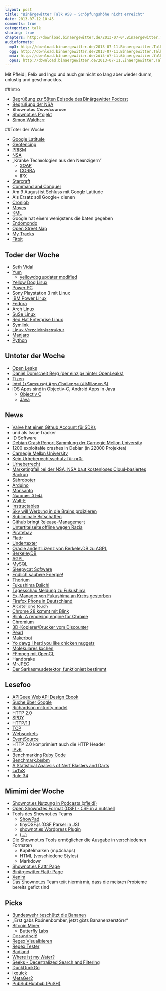 ```yaml
---
layout: post
title: "Binärgewitter Talk #58 - Schöpfungshöhe nicht erreicht"
date: 2013-07-12 10:45
comments: true
categories: talk
sharing: true
chapters: http://download.binaergewitter.de/2013-07-04.Binaergewitter.Talk.58.chapters.txt
audioformats:
  mp3: http://download.binaergewitter.de/2013-07-11.Binaergewitter.Talk.58.mp3
  ogg: http://download.binaergewitter.de/2013-07-11.Binaergewitter.Talk.58.ogg
  m4a: http://download.binaergewitter.de/2013-07-11.Binaergewitter.Talk.58.m4a
  opus: http://download.binaergewitter.de/2013-07-11.Binaergewitter.Talk.58.opus
---
```

Mit Pfleidi, Felix und Ingo und auch gar nicht so lang aber wieder dumm, unlustig und geschmacklos.

##Intro
* [Begrüßung zur 58ten Episode des Binärgewitter Podcast](http://blog.binaergewitter.de/)  
* [Begrüßung der NSA](http://de.wikipedia.org/wiki/National_Security_Agency)  
* Shownotes Crowdsourcen  
* [Shownot.es Projekt](http://shownot.es/)  
* [Simon Waldherr](https://alpha.app.net/simonwaldherr)  

##Toter der Woche

* [Google Latitude](https://www.google.de/latitude/b/0)
* [Geofencing](http://de.wikipedia.org/wiki/Geofencing)  
* [PRISM](http://de.wikipedia.org/wiki/PRISM_%28%C3%9Cberwachungsprogramm%29)  
* [NSA](http://de.wikipedia.org/wiki/National_Security_Agency)  
* „Kranke Technologien aus den Neunzigern“  
    - [SOAP](http://de.wikipedia.org/wiki/SOAP)
    - [CORBA](http://en.wikipedia.org/wiki/CORBA)
    - [IPX](http://en.wikipedia.org/wiki/Internetwork_Packet_Exchange)
* [Starcraft](http://de.wikipedia.org/wiki/StarCraft )  
* [Command and Conquer](http://en.wikipedia.org/wiki/Command_and_Conquer)  
* Am 9 August ist Schluss mit Google Latitude  
* Als Ersatz soll Google+ dienen  
* [Cronjob](http://de.wikipedia.org/wiki/Cronjob)  
* [Moves](http://www.moves-app.com/)  
* [KML](http://de.wikipedia.org/wiki/Keyhole_Markup_Language)  
* Google hat einem wenigstens die Daten gegeben  
* [Endomondo](http://www.endomondo.com/)  
* [Open Street Map](http://www.openstreetmap.org/)  
* [My Tracks](http://www.google.com/mobile/mytracks/)  
* [Fitbit](http://www.fitbit.com/de)  

## Toder der Woche 
* [Seth Vidal](https://lists.fedoraproject.org/pipermail/announce/2013-July/003174.html)
* [Yum](http://fedoraproject.org/wiki/Yum)  
    - [yellowdog updater modified](http://yum.baseurl.org/)
* [Yellow Dog Linux](http://en.wikipedia.org/wiki/Yellow_Dog_Linux)  
* [Power PC](http://de.wikipedia.org/wiki/Power_PC)  
* Sony Playstation 3 mit Linux  
* [IBM Power Linux](http://www-03.ibm.com/systems/power/software/linux/)  
* [Fedora](http://fedoraproject.org/)  
* [Arch Linux](https://www.archlinux.org/)  
* [SuSe Linux](https://www.suse.com)  
* [Red Hat Enterprise Linux](http://www.redhat.com/products/enterprise-linux/)  
* [Symlink](http://de.wikipedia.org/wiki/Symbolische_Verkn%C3%BCpfung)  
* [Linux Verzeichnisstruktur](http://de.wikipedia.org/wiki/Filesystem_Hierarchy_Standard)  
* [Manjaro](http://manjaro.org/)  
* [Python](http://de.wikipedia.org/wiki/Python_%28Programmiersprache%29)  

## Untoter der Woche

* [Open Leaks](http://de.wikipedia.org/wiki/OpenLeaks)
* [Daniel Domscheit Berg (der einzige hinter OpenLeaks)](http://de.wikipedia.org/wiki/Daniel_Domscheit-Berg)  
* [Tizen](https://www.tizen.org/)
* [Intel (+Samsung) App Challenge (4 Millonen $)](http://www.eweek.com/mobile/intel-samsung-kick-off-app-contest-for-tizen-os/)  
* iOS Apps sind in Objectiv-C, Android Apps in Java  
    - [Objectiv C](http://de.wikipedia.org/wiki/Objective_C)
    - [Java](http://de.wikipedia.org/wiki/Java_%28Programmiersprache%29)

## News

* [Valve hat einen Github Account für SDKs](https://github.com/ValveSoftware)
* und als Issue Tracker  
* [ID Software](http://de.wikipedia.org/wiki/ID_Software)  
* [Debian Crash Report Sammlung der Carnegie Mellon University](http://lists.debian.org/debian-devel/2013/06/msg00720.html)  
* 1200 exploitable crashes in Debian (in 22000 Projekten)  
* [Carnegie Mellon University](http://www.cmu.edu/index.shtml)  
* [Kein Urheberrechtsschutz für pr0n](http://www.heise.de/newsticker/meldung/Urteil-Kein-Urheberrechtsschutz-fuer-Pornos-1908794.html)
* [Urheberrecht](http://de.wikipedia.org/wiki/Urheberrechtsschutz)  
* [Marketingfail bei der NSA, NSA baut kostenloses Cloud-basiertes Backup](http://prism.andrevv.com/)  
* [Sähroboter](http://www.heise.de/newsticker/meldung/Saehroboter-fuer-den-englischen-Rasen-1916047.html)
* [Arduino](http://arduino.cc/)  
* [Monsanto](http://de.wikipedia.org/wiki/Monsanto)  
* [Nummer 5 lebt](http://www.imdb.com/title/tt0091949/)  
* [Wall-E](http://www.imdb.com/title/tt0910970/)  
* [Instructables](http://www.instructables.com/)  
* [Sky will Werbung in die Brains 
projizieren](http://www.telegraph.co.uk/finance/newsbysector/mediatechnologyandtelecoms/media/10158311/Sky-Deutschland-to-broadcast-adverts-directly-into-train-passengers-heads.html)
* [Subliminale Botschaften](http://de.wikipedia.org/wiki/Subliminal_%28Psychologie%29)  
* [Github bringt Release-Management](https://github.com/blog/1547-release-your-software)  
* [Untertitelseite offline wegen Razia](http://www.heise.de/newsticker/meldung/Schwedische-Polizei-beschlagnahmt-Server-von-Untertitel-Webseite-1915924.html)
* [Piratebay](http://thepiratebay.se)  
* [Flattr](http://flattr.com)  
* [Undertexter](http://www.undertexter.se/)  
* [Oracle ändert Lizenz von BerkeleyDB zu AGPL](http://developers.slashdot.org/story/13/07/05/1647215/oracle-quietly-switches-berkeleydb-to-agpl)
* [BerkeleyDB](http://de.wikipedia.org/wiki/Berkeley_DB)  
* [AGPL](http://de.wikipedia.org/wiki/GNU_Affero_General_Public_License)  
* [MySQL](https://de.wikipedia.org/wiki/MySQL)  
* [Sleepycat Software](http://de.wikipedia.org/wiki/Sleepycat_Software)  
* [Endlich saubere Energie!](http://www.extremetech.com/extreme/160131-thorium-nuclear-reactor-trial-begins-could-provide-cleaner-safer-almost-waste-free-energy)
* [Thorium](http://de.wikipedia.org/wiki/Thorium)  
* [Fukushima Daiichi](http://de.wikipedia.org/wiki/Kernkraftwerk_Fukushima_Daiichi)  
* [Tagesschau Meldung zu Fukushima](http://www.tagesschau.de/ausland/japan-atomkraft104.html)  
* [Ex-Manager von Fukushima an Krebs gestorben](http://www.tagesspiegel.de/weltspiegel/japan-ex-manager-von-fukushima-an-krebs-gestorben/8476138.html)  
* [Firefox Phone in Deutschland](http://www.heise.de/newsticker/meldung/Congstar-Firefox-Smartphone-ab-Herbst-in-Deutschland-1916056.html)
* [Alcatel one touch](http://www.alcatelonetouch.com/de/)  
* [Chrome 28 kommt mit Blink](http://thenextweb.com/google/2013/07/09/chrome-28-arrives-with-rich-notifications-for-apps-and-extensions-on-windows-mac-and-linux-coming-soon/)
* [Blink: A rendering engine for Chrome](http://blog.chromium.org/2013/04/blink-rendering-engine-for-chromium.html)  
* [Chromium](http://www.chromium.org/)  
* [3D-Kopierer/Drucker vom Discounter](http://www.heise.de/hardware-hacks/meldung/3D-Kopierer-vom-Discounter-1913328.html)
* [Pearl](http://www.pearl.de)  
* [Makerbot](http://www.makerbot.com/)  
* [Yo dawg I herd you like chicken nuggets](http://memegenerator.co/instance/39618442)  
* [Molekulares kochen](http://de.wikipedia.org/wiki/Molekulark%C3%BCche)  
* [FFmpeg mit OpenCL](http://www.heise.de/newsticker/meldung/FFmpeg-2-0-unterstuetzt-OpenCL-1914416.html)
* [Handbrake](http://handbrake.fr/)  
* [M-JPEG](http://de.wikipedia.org/wiki/Motion_JPEG)  
* [Der Sarkasmusdetektor, funktioniert bestimmt](http://tech.slashdot.org/story/13/07/05/2034253/tech-companies-looking-into-sarcasm-detection)  

## Lesefoo

* [APIGeee Web API Design Ebook](http://pages.apigee.com/web-api-design-ebook.html)
* [Suche über Google](https://www.google.de/search?site=&source=hp&q=APIGeee+Web+API+Design+Ebook&oq=APIGeee+Web+API+Design+Ebook)  
* [Richardson maturity model](http://martinfowler.com/articles/richardsonMaturityModel.html)  
* [HTTP 2.0](http://en.wikipedia.org/wiki/HTTP_2.0)  
* [SPDY](http://de.wikipedia.org/wiki/SPDY)  
* [HTTP/1.1](http://de.wikipedia.org/wiki/HTTP)  
* [TCP](http://de.wikipedia.org/wiki/Transmission_Control_Protocol)  
* [Websockets](http://de.wikipedia.org/wiki/WebSocket)  
* [EventSource](https://developer.mozilla.org/en-US/docs/Web/API/EventSource)  
* HTTP 2.0 komprimiert auch die HTTP Header  
* [IPv6](http://de.wikipedia.org/wiki/IPv6)  
* [Benchmarking  Ruby Code](http://rubylearning.com/blog/2013/06/19/how-do-i-benchmark-ruby-code/)
* [Benchmark.bmbm](http://www.ruby-doc.org/stdlib-2.0/libdoc/benchmark/rdoc/Benchmark.html)  
* [A Statistical Analysis of Nerf Blasters and Darts](http://shawntoneil.com/index.php/pages/nerftest1)
* [LaTeX](http://de.wikipedia.org/wiki/LaTeX)  
* [Rule 34](http://knowyourmeme.com/memes/rule-34)  

## Mimimi der Woche
* [Shownot.es Nutzung in Podcasts (pfleidi)](http://shownot.es/)  
* [Open Shownotes Format (OSF) - OSF in a nutshell](https://github.com/shownotes/OSF-in-a-Nutshell)  
* Tools des Shownot.es Teams  
    * [ShowPad](https://github.com/shownotes/show-pad)
    * [tinyOSF.js (OSF Parser in JS)](https://github.com/shownotes/tinyOSF.js)
    * [shownot.es Wordpress Plugin](https://github.com/SimonWaldherr/wp-osf-shownotes)
    * [(…)](https://github.com/shownotes)
* Die Shownot.es Tools ermöglichen die Ausgabe in verschiedenen Formaten  
    * Kapitelmarken (mp4chaps)
    * HTML (verschiedene Styles)
    * Markdown
* [Shownot.es Flattr Page](https://flattr.com/profile/shownotes)  
* [Binärgewitter Flattr Page](https://flattr.com/profile/binaergewitter)  
* [Xenim](http://streams.xenim.de/)  
* Das Shownot.es Team teilt hiermit mit, dass die meisten Probleme bereits gefixt sind  

## Picks
* [Bundeswehr beschützt die Bananen](https://www.youtube.com/watch?v=86ELBWLNdmg)  
* „Erst gabs Rosinenbomber, jetzt gibts Bananenzerstörer“  
* [Bitcoin Miner](https://twitter.com/makefoo/status/352050359075737603/photo/1)  
    * [Butterfly Labs](http://www.butterflylabs.com/)
* [Gesundheit!](https://itunes.apple.com/de/app/gesundheit!/id591696651?l=en&mt=8)  
* [Regex Visualisieren](http://www.debuggex.com/)  
* [Regex Tester](http://regexpal.com/)  
* [Badland](https://itunes.apple.com/de/app/badland/id535176909?l=en&mt=8)  
* [Where ist my Water?](https://itunes.apple.com/de/app/wheres-my-water/id449735650?mt=8)  
* [Seeks - Decentralized Search and Filtering](http://www.seeks-project.info/site/)  
* [DuckDuckGo](https://duckduckgo.com)  
* [ixquick](https://www.ixquick.com/)  
* [MetaGer2](http://metager2.de/)  
* [PubSubHubbub (PuSH)](http://de.wikipedia.org/wiki/PubSubHubbub)  


